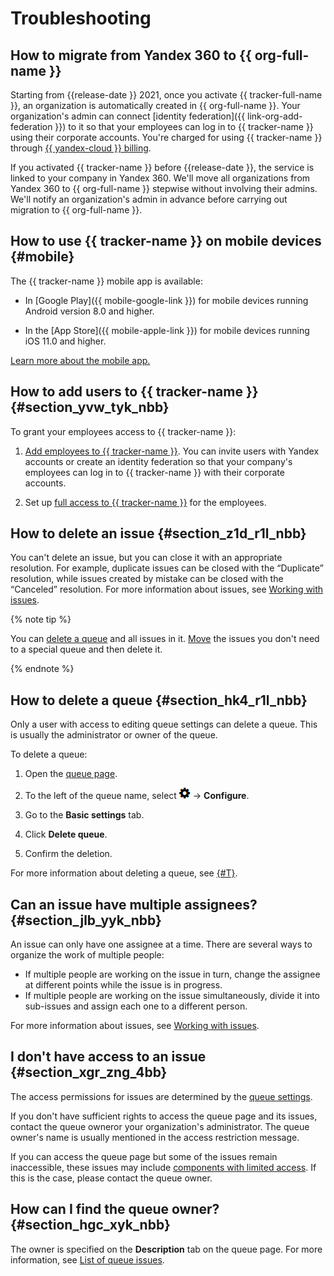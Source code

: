 # Troubleshooting


## How to migrate from Yandex 360 to {{ org-full-name }}

Starting from {{release-date }} 2021, once you activate {{ tracker-full-name }}, an organization is automatically created in {{ org-full-name }}. Your organization's admin can connect [identity federation]({{ link-org-add-federation }}) to it so that your employees can log in to {{ tracker-name }} using their corporate accounts. You're charged for using {{ tracker-name }} through [{{ yandex-cloud }} billing](../billing/index.yaml).

If you activated {{ tracker-name }} before {{release-date }}, the service is linked to your company in Yandex 360. We'll move all organizations from Yandex 360 to {{ org-full-name }} stepwise without involving their admins. We'll notify an organization's admin in advance before carrying out migration to {{ org-full-name }}.

## How to use {{ tracker-name }} on mobile devices {#mobile}

The {{ tracker-name }} mobile app is available:

- In [Google Play]({{ mobile-google-link }}) for mobile devices running Android version 8.0 and higher.

- In the [App Store]({{ mobile-apple-link }}) for mobile devices running iOS 11.0 and higher.

[Learn more about the mobile app.](mobile.md)


## How to add users to {{ tracker-name }} {#section_yvw_tyk_nbb}

To grant your employees access to {{ tracker-name }}:

1. [Add employees to {{ tracker-name }}](add-users.md). You can invite users with Yandex accounts or create an identity federation so that your company's employees can log in to {{ tracker-name }} with their corporate accounts.

1. Set up [full access to {{ tracker-name }}](access.md) for the employees.

## How to delete an issue {#section_z1d_r1l_nbb}

You can't delete an issue, but you can close it with an appropriate resolution. For example, duplicate issues can be closed with the <q>Duplicate</q> resolution, while issues created by mistake can be closed with the <q>Canceled</q> resolution. For more information about issues, see [Working with issues](user/ticket-in-progress.md).


{% note tip %}

You can [delete a queue](manager/delete-queue.md) and all issues in it. [Move](user/move-ticket.md) the issues you don't need to a special queue and then delete it.

{% endnote %}


## How to delete a queue {#section_hk4_r1l_nbb}

Only a user with access to editing queue settings can delete a queue. This is usually the administrator or owner of the queue.

To delete a queue:

1. Open the [queue page](user/queue.md).

1. To the left of the queue name, select ![](../_assets/tracker/icon-settings.png) → **Configure**.

1. Go to the **Basic settings** tab.

1. Click **Delete queue**.

1. Confirm the deletion.

For more information about deleting a queue, see [{#T}](manager/delete-queue.md).

## Can an issue have multiple assignees? {#section_jlb_yyk_nbb}

An issue can only have one assignee at a time. There are several ways to organize the work of multiple people:

- If multiple people are working on the issue in turn, change the assignee at different points while the issue is in progress.
- If multiple people are working on the issue simultaneously, divide it into sub-issues and assign each one to a different person.

For more information about issues, see [Working with issues](user/ticket-in-progress.md).

## I don't have access to an issue {#section_xgr_zng_4bb}

The access permissions for issues are determined by the [queue settings](manager/queue-access.md).

If you don't have sufficient rights to access the queue page and its issues, contact the queue owneror your organization's administrator. The queue owner's name is usually mentioned in the access restriction message.

If you can access the queue page but some of the issues remain inaccessible, these issues may include [components with limited access](manager/queue-access.md#section_tbh_cs5_qbb). If this is the case, please contact the queue owner.

## How can I find the queue owner? {#section_hgc_xyk_nbb}

The owner is specified on the **Description** tab on the queue page. For more information, see [List of queue issues](user/queue.md).
